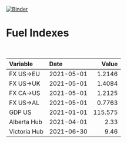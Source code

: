 [![Binder](https://mybinder.org/badge_logo.svg)](https://mybinder.org/v2/gh/AyrtonB/Global-Gas-Prices/master)

# Fuel Indexes

<br>

| Variable     | Date       |    Value |
|:-------------|:-----------|---------:|
| FX US->EU    | 2021-05-01 |   1.2146 |
| FX US->UK    | 2021-05-01 |   1.4084 |
| FX CA->US    | 2021-05-01 |   1.2125 |
| FX US->AL    | 2021-05-01 |   0.7763 |
| GDP US       | 2021-01-01 | 115.575  |
| Alberta Hub  | 2021-04-01 |   2.33   |
| Victoria Hub | 2021-06-30 |   9.46   |